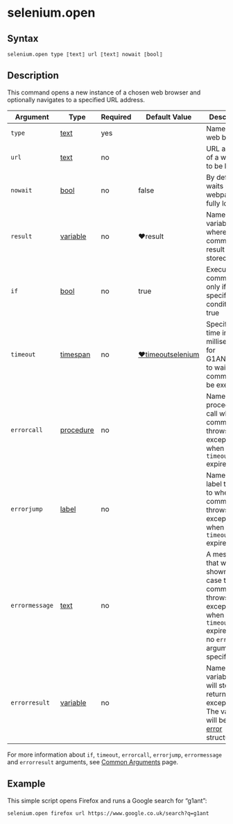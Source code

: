# selenium.open

## Syntax

```G1ANT
selenium.open type ⟦text⟧ url ⟦text⟧ nowait ⟦bool⟧
```

## Description

This command opens a new instance of a chosen web browser and optionally navigates to a specified URL address.

| Argument | Type | Required | Default Value | Description |
| -------- | ---- | -------- | ------------- | ----------- |
|`type`| [text](](https://manual.g1ant.com/link/G1ANT.Language/G1ANT.Language/Structures/TextStructure.md)) | yes|  | Name of a web browser |
|`url`| [text](](https://manual.g1ant.com/link/G1ANT.Language/G1ANT.Language/Structures/TextStructure.md)) | no|  | URL address of a webpage to be loaded |
|`nowait` | [bool](](https://manual.g1ant.com/link/G1ANT.Language/G1ANT.Language/Structures/BooleanStructure.md)) | no | false | By default, waits until the webpage fully loads |
|`result` | [variable](https://github.com/G1ANT-Robot/G1ANT.Manual/blob/master/G1ANT-Language/Special-Characters/variable.md) | no | ♥result  | Name of a variable where the command's result will be stored |
| `if`           | [bool](](https://manual.g1ant.com/link/G1ANT.Language/G1ANT.Language/Structures/BooleanStructure.md)) | no       | true                                                        | Executes the command only if a specified condition is true   |
| `timeout`      | [timespan](](https://manual.g1ant.com/link/G1ANT.Language/G1ANT.Language/Structures/TimeSpanStructure.md)) | no       | [♥timeoutselenium](](https://manual.g1ant.com/link/G1ANT.Language/G1ANT.Addon.Core/Variables/TimeoutSeleniumVariable.md)) | Specifies time in milliseconds for G1ANT.Robot to wait for the command to be executed |
| `errorcall`    | [procedure](](https://manual.g1ant.com/link/G1ANT.Language/G1ANT.Language/Structures/ProcedureStructure.md)) | no       |                                                             | Name of a procedure to call when the command throws an exception or when a given `timeout` expires |
| `errorjump`    | [label](](https://manual.g1ant.com/link/G1ANT.Language/G1ANT.Language/Structures/LabelStructure.md)) | no       |                                                             | Name of the label to jump to when the command throws an exception or when a given `timeout` expires |
| `errormessage` | [text](](https://manual.g1ant.com/link/G1ANT.Language/G1ANT.Language/Structures/TextStructure.md)) | no       |                                                             | A message that will be shown in case the command throws an exception or when a given `timeout` expires, and no `errorjump` argument is specified |
| `errorresult`  | [variable](](https://manual.g1ant.com/link/G1ANT.Language/G1ANT.Language/Structures/VariableStructure.md)) | no       |                                                             | Name of a variable that will store the returned exception. The variable will be of [error](](https://manual.g1ant.com/link/G1ANT.Language/G1ANT.Language/Structures/ErrorStructure.md)) structure  |

For more information about `if`, `timeout`, `errorcall`, `errorjump`, `errormessage` and `errorresult` arguments, see [Common Arguments](https://github.com/G1ANT-Robot/G1ANT.Manual/blob/develop/appendices/common-arguments.md) page.

## Example

This simple script opens Firefox and runs a Google search for “g1ant”:

```G1ANT
selenium.open firefox url https://www.google.co.uk/search?q=g1ant
```

